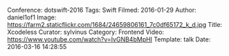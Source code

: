 Conference: dotswift-2016
Tags: Swift
Filmed: 2016-01-29
Author: daniel1of1
Image: https://farm2.staticflickr.com/1684/24659806161_7c0df65172_k_d.jpg
Title: Xcodeless
Curator: sylvinus
Category: Frontend
Video: https://www.youtube.com/watch?v=IvGNB4bMpHI
Template: talk
Date: 2016-03-16 14:28:55